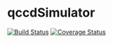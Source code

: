 # qccdSimulator

[![Build Status](https://travis-ci.com/TartuQC/qccdSimulator.svg?branch=master)](https://travis-ci.com/TartuQC/qccdSimulator)
[![Coverage Status](https://coveralls.io/repos/github/TartuQC/qccdSimulator/badge.svg?branch=master)](https://coveralls.io/github/TartuQC/qccdSimulator?branch=develop)

